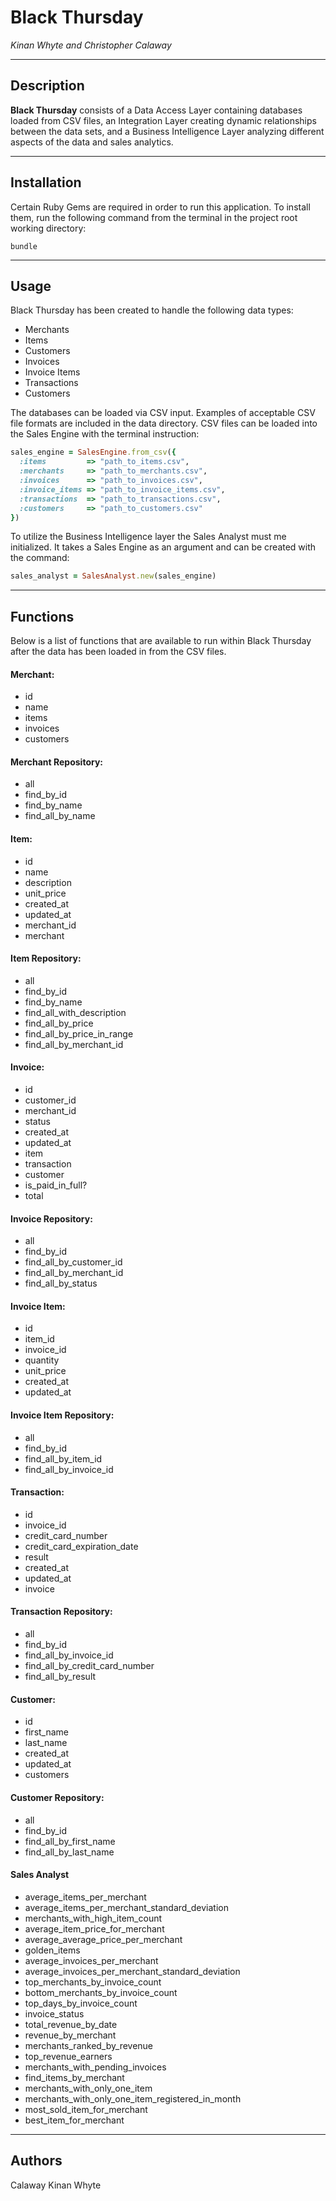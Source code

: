 # Black Thursday
*Kinan Whyte and Christopher Calaway*
***
## Description
**Black Thursday** consists of a Data Access Layer containing databases loaded from CSV files, an Integration Layer creating dynamic relationships between the data sets, and a Business Intelligence Layer analyzing different aspects of the data and sales analytics.
***

## Installation
Certain Ruby Gems are required in order to run this application. To install them, run the following command from the terminal in the project root working directory:
```
bundle
```
***

## Usage
Black Thursday has been created to handle the following data types:
* Merchants
* Items
* Customers
* Invoices
* Invoice Items
* Transactions
* Customers

The databases can be loaded via CSV input. Examples of acceptable CSV file formats are included in the data directory. CSV files can be loaded into the Sales Engine with the terminal instruction:

```ruby
sales_engine = SalesEngine.from_csv({
  :items         => "path_to_items.csv",
  :merchants     => "path_to_merchants.csv",
  :invoices      => "path_to_invoices.csv",
  :invoice_items => "path_to_invoice_items.csv",
  :transactions  => "path_to_transactions.csv",
  :customers     => "path_to_customers.csv"
})
```

To utilize the Business Intelligence layer the Sales Analyst must me initialized. It takes a Sales Engine as an argument and can be created with the command:

```ruby
sales_analyst = SalesAnalyst.new(sales_engine)
```
***
## Functions

Below is a list of functions that are available to run within Black Thursday after the data has been loaded in from the CSV files.

#### Merchant:
* id
* name
* items
* invoices
* customers

#### Merchant Repository:
* all
* find_by_id
* find_by_name
* find_all_by_name

#### Item:
* id
* name
* description
* unit_price
* created_at
* updated_at
* merchant_id
* merchant

#### Item Repository:
* all
* find_by_id
* find_by_name
* find_all_with_description
* find_all_by_price
* find_all_by_price_in_range
* find_all_by_merchant_id

#### Invoice:
* id
* customer_id
* merchant_id
* status
* created_at
* updated_at
* item
* transaction
* customer
* is_paid_in_full?
* total

#### Invoice Repository:
* all
* find_by_id
* find_all_by_customer_id
* find_all_by_merchant_id
* find_all_by_status

#### Invoice Item:
* id
* item_id
* invoice_id
* quantity
* unit_price
* created_at
* updated_at

#### Invoice Item Repository:
* all
* find_by_id
* find_all_by_item_id
* find_all_by_invoice_id

#### Transaction:
* id
* invoice_id
* credit_card_number
* credit_card_expiration_date
* result
* created_at
* updated_at
* invoice

#### Transaction Repository:
* all
* find_by_id
* find_all_by_invoice_id
* find_all_by_credit_card_number
* find_all_by_result

#### Customer:
* id
* first_name
* last_name
* created_at
* updated_at
* customers

#### Customer Repository:
* all
* find_by_id
* find_all_by_first_name
* find_all_by_last_name

#### Sales Analyst
* average_items_per_merchant
* average_items_per_merchant_standard_deviation
* merchants_with_high_item_count
* average_item_price_for_merchant
* average_average_price_per_merchant
* golden_items
* average_invoices_per_merchant
* average_invoices_per_merchant_standard_deviation
* top_merchants_by_invoice_count
* bottom_merchants_by_invoice_count
* top_days_by_invoice_count
* invoice_status
* total_revenue_by_date
* revenue_by_merchant
* merchants_ranked_by_revenue
* top_revenue_earners
* merchants_with_pending_invoices
* find_items_by_merchant
* merchants_with_only_one_item
* merchants_with_only_one_item_registered_in_month
* most_sold_item_for_merchant
* best_item_for_merchant


***
## Authors
Calaway
Kinan Whyte
